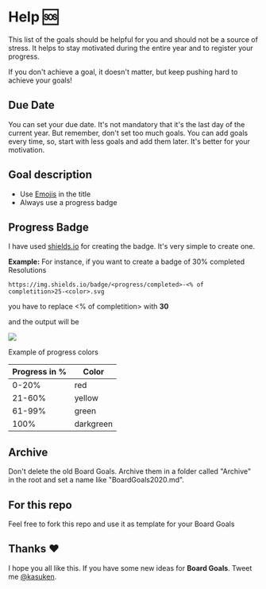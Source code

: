# Help 🆘

This list of the goals should be helpful for you and should not be a source of stress.
It helps to stay motivated during the entire year and to register your progress.

If you don't achieve a goal, it doesn't matter, but keep pushing hard to achieve your goals!

## Due Date
You can set your due date. It's not mandatory that it's the last day of the current year.
But remember, don't set too much goals.
You can add goals every time, so, start with less goals and add them later.
It's better for your motivation.

## Goal description

- Use [Emojis](https://emojipedia.org/) in the title
- Always use a progress badge

## Progress Badge

I have used [shields.io](https://shields.io/) for creating the badge. It's very simple to create one.

**Example:**
For instance, if you want to create a badge of 30% completed Resolutions

`https://img.shields.io/badge/<progress/completed>-<% of completition>25-<color>.svg`

you have to replace <% of completition> with **30**

and the output will be

![](https://img.shields.io/badge/progress-30%25-yellow.svg)

Example of progress colors

| Progress in % | Color     |
| ------------- | --------- |
| 0-20%         | red       |
| 21-60%        | yellow    |
| 61-99%        | green     |
| 100%          | darkgreen |

## Archive
Don't delete the old Board Goals.
Archive them in a folder called "Archive" in the root and set a name like "BoardGoals2020.md".

## For this repo
Feel free to fork this repo and use it as template for your Board Goals

## Thanks ❤️
I hope you all like this. If you have some new ideas for **Board Goals**. Tweet me [@kasuken](https://twitter.com/kasuken).